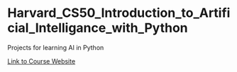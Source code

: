 # Harvard_CS50_Introduction_to_Artificial_Intelligance_with_Python

Projects for learning AI in Python

[Link to Course Website](https://cs50.harvard.edu/ai/2023/)